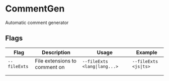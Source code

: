 # CommentGen
Automatic comment generator

## Flags
| Flag          | Description | Usage       | Example     |
| ------------- | ----------- | ----------- | ----------- | 
| `--fileExts`  | File extensions to comment on | `--fileExts <lang\|lang...>` | `--fileExts <js\|ts>`
|              |             |
|              |             |             |
